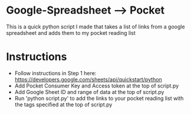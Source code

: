 # Google-Spreadsheet --> Pocket
This is a quick python script I made that takes a list of links from a google spreadsheet and adds them to my pocket reading list

# Instructions
- Follow instructions in Step 1 here: https://developers.google.com/sheets/api/quickstart/python 
- Add Pocket Consumer Key and Access token at the top of script.py
- Add Google Sheet ID and range of data at the top of script.py
- Run 'python script.py' to add the links to your pocket reading list with the tags specified at the top of script.py
